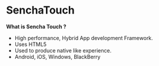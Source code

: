 SenchaTouch
===========
<strong>
What is Sencha Touch ?
</strong>

- High performance, Hybrid App development Framework.
- Uses HTML5
- Used to produce native like experience.
- Android, iOS, Windows, BlackBerry

